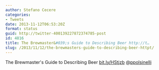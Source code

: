 ```yaml
---
author: Stefano Cecere
categories:
- Tweets
date: 2013-11-12T06:53:20Z
format: status
guid: http://twitter-400139227872374785-post
id: 4816
title: The Brewmaster&#039;s Guide to Describing Beer http://t…
slug: /2013/11/12/the-brewmasters-guide-to-describing-beer-httpt/
---
```


The Brewmaster's Guide to Describing Beer [bit.ly/HStjzb](http://bit.ly/HStjzb) [@ppolsinelli](http://twitter.com/ppolsinelli)